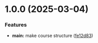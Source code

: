 # 1.0.0 (2025-03-04)


### Features

* **main:** make course structure ([fe12d83](https://github.com/eliseykina-nm/study_2024-2025_os-intro/commit/fe12d83f9ccc7ca3a70c0b329092d53d263c4ee6))



